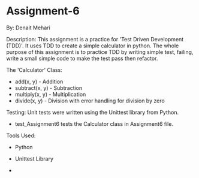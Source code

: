 # Assignment-6
By: Denait Mehari

Description:
This assignment is a practice for 'Test Driven Development (TDD)'. It uses TDD to create a simple calculator in python. The whole purpose of this assignment is to practice TDD by writing simple test, failing, write a small simple code to make the test pass then refactor.

The 'Calculator' Class:
  - add(x, y) - Addition
  - subtract(x, y) - Subtraction
  - multiply(x, y) - Multiplication
  - divide(x, y) - Division with error handling for division by zero

    
Testing:
 Unit tests were written using the Unittest library from Python.

 - test_Assignment6 tests the Calculator class in Assignment6 file.


Tools Used:
 - Python
 - Unittest Library
 

  

- 
